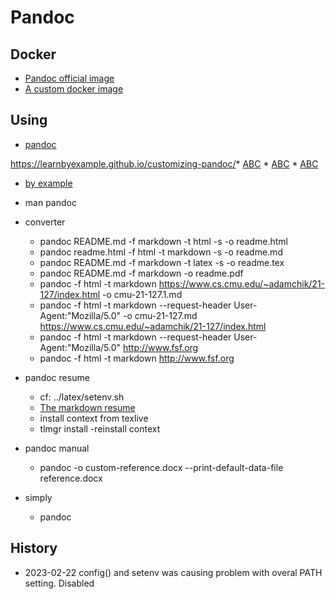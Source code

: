 #  Pandoc

## Docker 
* [Pandoc official image](https://hub.docker.com/r/pandoc/extra)
* [A custom docker image](https://github.com/rstropek/pandoc-latex/blob/master/Dockerfile)



## Using  

* [pandoc ](http://pandoc.org/installing.html)

https://learnbyexample.github.io/customizing-pandoc/* [ABC](https://pandoc.org/getting-started.html)
	* [ABC](https://pandoc.org/getting-started.html)
		* [ABC](https://pandoc.org/getting-started.html)
* [by example](https://learnbyexample.github.io/customizing-pandoc/)
* man pandoc

* converter
	* pandoc README.md -f markdown -t html -s -o readme.html
	* pandoc readme.html -f html -t markdown -s -o readme.md
	* pandoc README.md -f markdown -t latex -s -o readme.tex
	* pandoc README.md -f markdown  -o readme.pdf
	* pandoc -f html -t markdown https://www.cs.cmu.edu/~adamchik/21-127/index.html -o cmu-21-127.1.md
	* pandoc -f html -t markdown --request-header User-Agent:"Mozilla/5.0" -o cmu-21-127.md  https://www.cs.cmu.edu/~adamchik/21-127/index.html 
	* pandoc -f html -t markdown --request-header User-Agent:"Mozilla/5.0" http://www.fsf.org
	* pandoc -f html -t markdown http://www.fsf.org

* pandoc resume
	* cf: ../latex/setenv.sh
	* [ The markdown resume ](https://mszep.github.io/pandoc_resume/)
	* install context from texlive 
	* tlmgr install -reinstall context   

* pandoc manual
    * pandoc  -o  custom-reference.docx --print-default-data-file reference.docx

* simply
    * pandoc  






## History
* 2023-02-22 config() and setenv was causing problem with overal PATH setting.  Disabled

